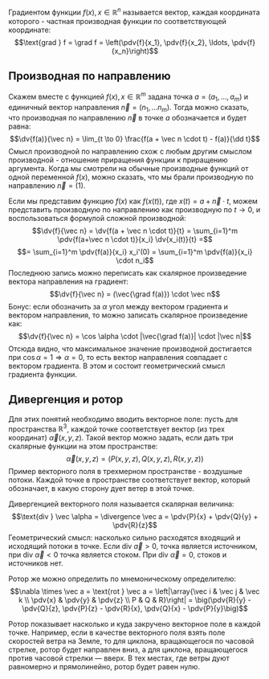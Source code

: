 
Градиентом функции $f(x), x \in \mathbb R^n$ называется вектор, каждая координата которого - частная производная функции по соответствующей координате:
$$\text{grad } f = \grad f = \left(\pdv{f}{x_1}, \pdv{f}{x_2}, \ldots, \pdv{f}{x_n}\right)$$
## Производная по направлению
Скажем вместе с функцией $f(x), x \in \mathbb R^m$ задана точка $a = (a_1, \ldots, a_m)$ и единичный вектор направления $\vec n = (n_1, \ldots n_m)$. Тогда можно сказать, что производная по направлению $\vec n$ в точке $a$ обозначается и будет равна:
$$\dv{f(a)}{\vec n} = \lim_{t \to 0} \frac{f(a + \vec n \cdot t) - f(a)}{\dd t}$$
Смысл производной по направлению схож с любым другим смыслом производной - отношение приращения функции к приращению аргумента. Когда мы смотрели на обычные производные функций от одной переменной $f(x)$, можно сказать, что мы брали производную по направлению $\vec n = (1)$.

Если мы представим функцию $f(x)$ как $f(x(t))$, где $x(t)=a+\vec n \cdot t$, можем представить производную по направлению как производную по $t \to 0$, и воспользоваться формулой сложной производной:
$$\dv{f}{\vec n} = \dv{f(a + \vec n \cdot t)}{t} = \sum_{i=1}^m \pdv{f(a+\vec n \cdot t)}{x_i} \dv{x_i(t)}{t} =$$
$$= \sum_{i=1}^m \pdv{f(a)}{x_i} x_i'(0) = \sum_{i=1}^m \pdv{f(a)}{x_i} \cdot n_i$$
Последнюю запись можно переписать как скалярное произведение вектора направления на градиент:
$$\dv{f}{\vec n} = (\vec{\grad f(a)}) \cdot \vec n$$
Бонус: если обозначить за $\alpha$ угол между вектором градиента и вектором направления, то можно записать скалярное произведение как:
$$\dv{f}{\vec n} = \cos \alpha \cdot |\vec{\grad f(a)}| \cdot |\vec n|$$
Отсюда видно, что максимальное значение производной достигается при $\cos \alpha = 1 \Rightarrow \alpha = 0$, то есть вектор направления совпадает с вектором градиента. В этом и состоит геометрический смысл градиента функции.

## Дивергенция и ротор
Для этих понятий необходимо вводить векторное поле: пусть для пространства $\mathbb R^3$, каждой точке соответствует вектор (из трех координат) $\vec \alpha(x,y,z)$. Такой вектор можно задать, если дать три скалярные функции на этом пространстве:
$$\vec \alpha(x,y,z) = \big(P(x,y,z), Q(x,y,z), R(x,y,z)\big)$$
Пример векторного поля в трехмерном пространстве - воздушные потоки. Каждой точке в пространстве соответствует вектор, который обозначает, в какую сторону дует ветер в этой точке.

Дивергенцией векторного поля называется скалярная величина:
$$\text{div } \vec \alpha = \divergence \vec a = \pdv{P}{x} + \pdv{Q}{y} + \pdv{R}{z}$$
Геометрический смысл: насколько сильно расходятся входящий и исходящий потоки в точке. Если $\text{div } \vec a > 0$, точка является источником, при $\text{div } \vec \alpha < 0$ точка является стоком. При $\text{div } \vec \alpha =0$, стоков и источников нет.

Ротор же можно определить по мнемоническому определителю:
$$\nabla \times \vec a = \text{rot } \vec a = \left|\array{\vec i & \vec j & \vec k \\ \pdv{x} & \pdv{y} & \pdv{z} \\ P & Q & R}\right| = \big(\pdv{R}{y} - \pdv{Q}{z}, \pdv{P}{z} - \pdv{R}{x}, \pdv{Q}{x} - \pdv{P}{y}\big)$$

Ротор показывает насколько и куда закручено векторное поле в каждой точке. Например, если в качестве векторного поля взять поле скоростей ветра на Земле, то для циклона, вращающегося по часовой стрелке, ротор будет направлен вниз, а для циклона, вращающегося против часовой стрелки — вверх. В тех местах, где ветры дуют равномерно и прямолинейно, ротор будет равен нулю.